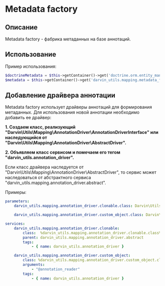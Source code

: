 Metadata factory
================

## Описание

Metadata factory - фабрика метаданных на базе аннотаций.

## Использование

Пример использования:

```php
$doctrineMetadata = $this->getContainer()->get('doctrine.orm.entity_manager')->getClassMetadata('AppBundle:Page');
$metadata = $this->getContainer()->get('darvin_utils.mapping.metadata_factory')->getMetadata($doctrineMetadata);
```

## Добавление драйвера аннотации

Metadata factory использует драйверы аннотаций для формирования метаданных. Для использования новой аннотации необходимо
 добавить ее драйвер:

**1. Создаем класс, реализующий "Darvin\Utils\Mapping\AnnotationDriver\AnnotationDriverInterface" или наследующийся от
 "Darvin\Utils\Mapping\AnnotationDriver\AbstractDriver".**

**2. Объявляем класс сервисом и помечаем его тегом "darvin_utils.annotation_driver".**

Если класс драйвера наследуется от
 "Darvin\Utils\Mapping\AnnotationDriver\AbstractDriver", то сервис может наследоваться от абстрактного сервиса
 "darvin_utils.mapping.annotation_driver.abstract".

Примеры:

```yaml
parameters:
    darvin_utils.mapping.annotation_driver.clonable.class: Darvin\Utils\Mapping\AnnotationDriver\ClonableDriver

    darvin_utils.mapping.annotation_driver.custom_object.class: Darvin\Utils\Mapping\AnnotationDriver\CustomObjectDriver

services:
    darvin_utils.mapping.annotation_driver.clonable:
        class:  %darvin_utils.mapping.annotation_driver.clonable.class%
        parent: darvin_utils.mapping.annotation_driver.abstract
        tags:
            - { name: darvin_utils.annotation_driver }

    darvin_utils.mapping.annotation_driver.custom_object:
        class: %darvin_utils.mapping.annotation_driver.custom_object.class%
        arguments:
            - "@annotation_reader"
        tags:
            - { name: darvin_utils.annotation_driver }
```
